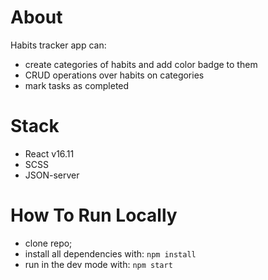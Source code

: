 # About
Habits tracker app can: 
* create categories of habits and add color badge to them
* CRUD operations over habits on categories
* mark tasks as completed


# Stack
* React v16.11
* SCSS
* JSON-server


# How To Run Locally
* clone repo;
* install all dependencies with:
 ` npm install `
* run in the dev mode with:
` npm start `
